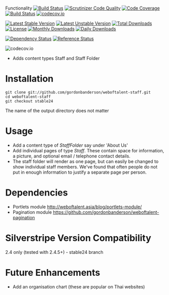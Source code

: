 # 
Functionality
[![Build Status](https://travis-ci.org/gordonbanderson/weboftalent-staff.svg?branch=master)](https://travis-ci.org/gordonbanderson/weboftalent-staff)
[![Scrutinizer Code Quality](https://scrutinizer-ci.com/g/gordonbanderson/weboftalent-staff/badges/quality-score.png?b=master)](https://scrutinizer-ci.com/g/gordonbanderson/weboftalent-staff/?branch=master)
[![Code Coverage](https://scrutinizer-ci.com/g/gordonbanderson/weboftalent-staff/badges/coverage.png?b=master)](https://scrutinizer-ci.com/g/gordonbanderson/weboftalent-staff/?branch=master)
[![Build Status](https://scrutinizer-ci.com/g/gordonbanderson/weboftalent-staff/badges/build.png?b=master)](https://scrutinizer-ci.com/g/gordonbanderson/weboftalent-staff/build-status/master)
[![codecov.io](https://codecov.io/github/gordonbanderson/weboftalent-staff/coverage.svg?branch=master)](https://codecov.io/github/gordonbanderson/weboftalent-staff?branch=master)

[![Latest Stable Version](https://poser.pugx.org/weboftalent/staff/version)](https://packagist.org/packages/weboftalent/staff)
[![Latest Unstable Version](https://poser.pugx.org/weboftalent/staff/v/unstable)](//packagist.org/packages/weboftalent/staff)
[![Total Downloads](https://poser.pugx.org/weboftalent/staff/downloads)](https://packagist.org/packages/weboftalent/staff)
[![License](https://poser.pugx.org/weboftalent/staff/license)](https://packagist.org/packages/weboftalent/staff)
[![Monthly Downloads](https://poser.pugx.org/weboftalent/staff/d/monthly)](https://packagist.org/packages/weboftalent/staff)
[![Daily Downloads](https://poser.pugx.org/weboftalent/staff/d/daily)](https://packagist.org/packages/weboftalent/staff)

[![Dependency Status](https://www.versioneye.com/php/weboftalent:staff/badge.svg)](https://www.versioneye.com/php/weboftalent:staff)
[![Reference Status](https://www.versioneye.com/php/weboftalent:staff/reference_badge.svg?style=flat)](https://www.versioneye.com/php/weboftalent:staff/references)

![codecov.io](https://codecov.io/github/gordonbanderson/weboftalent-staff/branch.svg?branch=master)
* Adds content types Staff and Staff Folder

# Installation
    git clone git://github.com/gordonbanderson/weboftalent-staff.git
    cd weboftalent-staff
    git checkout stable24

The name of the output directory does not matter

# Usage
* Add a content type of _StaffFolder_ say under 'About Us'
* Add individual pages of type _Staff_.  These contain space for information, a picture, and optional email / telephone contact details.
* The staff folder will render as one page, but can easily be changed to show individual staff members.  We've found that often people do not put in enough information to justify a separate page per person.

# Dependencies
* Portlets module http://weboftalent.asia/blog/portlets-module/
* Pagination module https://github.com/gordonbanderson/weboftalent-pagination

# Silverstripe Version Compatibility
2.4 only (tested with 2.4.5+) - stable24 branch

# Future Enhancements
* Add an organisation chart (these are popular on Thai websites)
